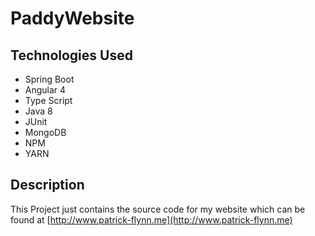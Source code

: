 # PaddyWebsite

## Technologies Used

 - Spring Boot
 - Angular 4
 - Type Script
 - Java 8
 - JUnit
 - MongoDB
 - NPM
 - YARN

## Description

This Project just contains the source code for my website which can be found at [http://www.patrick-flynn.me](http://www.patrick-flynn.me)
